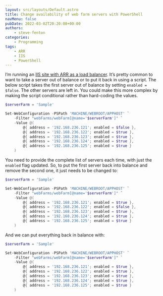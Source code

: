 ```yaml
---
layout: src/layouts/Default.astro
title: Change availability of web farm servers with PowerShell
navMenu: false
pubDate: 2022-03-02T20:20:08+00:00
authors:
    - steve-fenton
categories:
    - Programming
tags:
    - ARR
    - IIS
    - PowerShell
---
```


I’m running an [IIS site with ARR as a load balancer](/2022/02/load-balancing-with-iis-and-application-request-routing/). It’s pretty common to want to take a server out of balance or to put it back in using a script. The below script takes the first server out of balance by setting `enabled = $false`. The other servers are left in. You could make this more complex by making the script conditional rather than hard-coding the values.

```powershell
$serverFarm = 'Sample'

Set-WebConfiguration -PSPath 'MACHINE/WEBROOT/APPHOST' `
    -Filter "webFarms/webFarm[@name='$serverFarm']" `
    -Value @(
        @{ address = '192.168.236.121'; enabled = $false },
        @{ address = '192.168.236.122'; enabled = $true },
        @{ address = '192.168.236.123'; enabled = $true },
        @{ address = '192.168.236.124'; enabled = $true },
        @{ address = '192.168.236.125'; enabled = $true }
    )
```

You need to provide the complete list of servers each time, with just the `enabled` flag updated. So, to put the first server back into balance and remove the second one, it just needs to be changed to:

```powershell
$serverFarm = 'Sample'

Set-WebConfiguration -PSPath 'MACHINE/WEBROOT/APPHOST' `
    -Filter "webFarms/webFarm[@name='$serverFarm']" `
    -Value @(
        @{ address = '192.168.236.121'; enabled = $true },
        @{ address = '192.168.236.122'; enabled = $false },
        @{ address = '192.168.236.123'; enabled = $true },
        @{ address = '192.168.236.124'; enabled = $true },
        @{ address = '192.168.236.125'; enabled = $true }
    )
```

And we can put everything back in balance with:

```powershell
$serverFarm = 'Sample'

Set-WebConfiguration -PSPath 'MACHINE/WEBROOT/APPHOST' `
    -Filter "webFarms/webFarm[@name='$serverFarm']" `
    -Value @(
        @{ address = '192.168.236.121'; enabled = $true },
        @{ address = '192.168.236.122'; enabled = $true },
        @{ address = '192.168.236.123'; enabled = $true },
        @{ address = '192.168.236.124'; enabled = $true },
        @{ address = '192.168.236.125'; enabled = $true }
    )
```